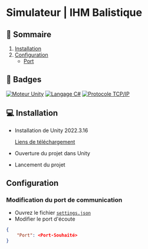 # Simulateur | IHM Balistique

## 📌 Sommaire
1. [Installation](#💻-Installation)
2. [Configuration](#configuration)
    - [Port](#modification-du-port-de-communication)

## 🎯 Badges

[![Moteur Unity](https://img.shields.io/badge/Moteur-Unity-green.svg)]()
[![Langage C#](https://img.shields.io/badge/Langage-CSharp-blue.svg)]()
[![Protocole TCP/IP](https://img.shields.io/badge/Protocole-TCP/IP-red.svg)]()

## 💻 Installation

- Installation de Unity 2022.3.16

    [Liens de téléchargement](https://unity.com/releases/editor/whats-new/2022.3.16)

- Ouverture du projet dans Unity
- Lancement du projet

## Configuration

### Modification du port de communication

- Ouvrez le fichier [```settings.json```](./Assets/StreamingAssets/settings.json)
- Modifier le port d'écoute

```json
{
    "Port": <Port-Souhaité>
}
```


